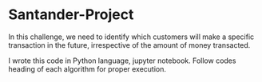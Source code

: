 # Santander-Project
In this challenge, we need to identify which customers will make a specific transaction in the future, irrespective of the amount of money transacted.

I wrote this code in Python language, jupyter notebook.
Follow codes heading of each algorithm for proper execution.
